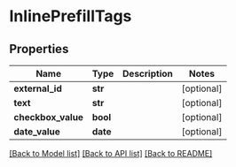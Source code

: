 # InlinePrefillTags

## Properties
Name | Type | Description | Notes
------------ | ------------- | ------------- | -------------
**external_id** | **str** |  | [optional] 
**text** | **str** |  | [optional] 
**checkbox_value** | **bool** |  | [optional] 
**date_value** | **date** |  | [optional] 

[[Back to Model list]](../README.md#documentation-for-models) [[Back to API list]](../README.md#documentation-for-api-endpoints) [[Back to README]](../README.md)


